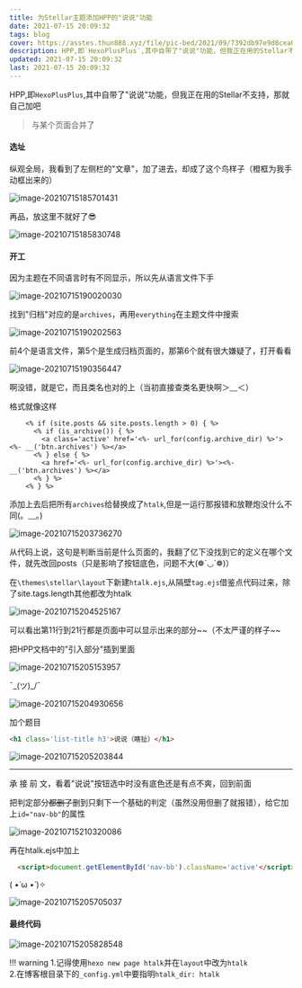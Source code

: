 ```yaml
---
title: 为Stellar主题添加HPP的"说说"功能
date: 2021-07-15 20:09:32
tags: blog
cover: https://asstes.thun888.xyz/file/pic-bed/2021/09/7392db97e9d8cea0eb0a6a60656695b5.png
description: HPP,即`HexoPlusPlus`,其中自带了"说说"功能，但我正在用的Stellar不支持，那就自己加吧
updated: 2021-07-15 20:09:32
last: 2021-07-15 20:09:32
---
```


HPP,即`HexoPlusPlus`,其中自带了"说说"功能，但我正在用的Stellar不支持，那就自己加吧

> 与某个页面合并了

#### 选址

纵观全局，我看到了左侧栏的"文章"，加了进去，却成了这个鸟样子（橙框为我手动框出来的）

![image-20210715185701431](https://raw.thun888.xyz/thun888/tuku@master/img/image-20210715185701431.png)

再品，放这里不就好了😎

![image-20210715185830748](https://raw.thun888.xyz/thun888/tuku@master/img/image-20210715185830748.png)

#### 开工

因为主题在不同语言时有不同显示，所以先从语言文件下手

![image-20210715190020030](https://raw.thun888.xyz/thun888/tuku@master/img/image-20210715190020030.png)

找到"归档"对应的是`archives`，再用`everything`在主题文件中搜索

![image-20210715190202563](https://raw.thun888.xyz/thun888/tuku@master/img/image-20210715190202563.png)

前4个是语言文件，第5个是生成归档页面的，那第6个就有很大嫌疑了，打开看看

![image-20210715190356447](https://raw.thun888.xyz/thun888/tuku@master/img/image-20210715190356447.png)

啊没错，就是它，而且类名也对的上（当初直接查类名更快啊＞﹏＜）

格式就像这样

```
    <% if (site.posts && site.posts.length > 0) { %>
      <% if (is_archive()) { %>
        <a class='active' href='<%- url_for(config.archive_dir) %>'><%- __('btn.archives') %></a>
      <% } else { %>
        <a href='<%- url_for(config.archive_dir) %>'><%- __('btn.archives') %></a>
      <% } %>
    <% } %>
```

添加上去后把所有`archives`给替换成了`htalk`,但是一运行那报错和放鞭炮没什么不同(。﹏。)

![image-20210715203736270](https://raw.thun888.xyz/thun888/tuku@master/img/image-20210715203736270.png)

从代码上说，这句是判断当前是什么页面的，我翻了亿下没找到它的定义在哪个文件，就先改回posts（只是影响了按钮底色，问题不大(❁´◡\`❁)）

在`\themes\stellar\layout`下新建`htalk.ejs`,从隔壁`tag.ejs`借鉴点代码过来，除了site.tags.length其他都改为htalk

![image-20210715204525167](https://raw.thun888.xyz/thun888/tuku@master/img/image-20210715204525167.png)

可以看出第11行到21行都是页面中可以显示出来的部分\~\~（不太严谨的样子\~\~

把HPP文档中的"引入部分"插到里面

![image-20210715205153957](https://raw.thun888.xyz/thun888/tuku@master/img/image-20210715205153957.png)

¯\_(ツ)\_/¯

![image-20210715204930656](https://raw.thun888.xyz/thun888/tuku@master/img/image-20210715204930656.png)

加个题目

```html
<h1 class='list-title h3'>说说（瞎扯）</h1>
```

![image-20210715205203844](https://raw.thun888.xyz/thun888/tuku@master/img/image-20210715205203844.png)

------

承 接 前 文，看着"说说"按钮选中时没有底色还是有点不爽，回到前面

把判定部分~~都删了~~删到只剩下一个基础的判定（虽然没用但删了就报错），给它加上`id="nav-bb"`的属性

![image-20210715210320086](https://raw.thun888.xyz/thun888/tuku@master/img/image-20210715210320086.png)

再在htalk.ejs中加上

```html
  <script>document.getElementById('nav-bb').className='active'</script>
```

( •̀ ω •́ )✧

![image-20210715205705037](https://raw.thun888.xyz/thun888/tuku@master/img/image-20210715205705037.png)

#### 最终代码

![image-20210715205828548](https://raw.thun888.xyz/thun888/tuku@master/img/image-20210715205828548.png)

!!!  warning
1\.记得使用`hexo new page htalk`并在`layout`中改为`htalk`<br>
2\.在博客根目录下的`_config.yml`中要指明`htalk_dir: htalk`